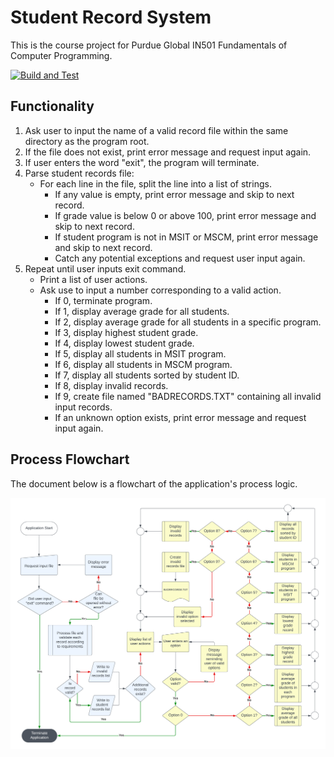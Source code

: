 # Student Record System
This is the course project for Purdue Global IN501 Fundamentals of Computer Programming.

[![Build and Test](https://github.com/crazycabo/student-record-system/actions/workflows/python-app.yml/badge.svg)](https://github.com/crazycabo/student-record-system/actions/workflows/python-app.yml)

## Functionality
1. Ask user to input the name of a valid record file within the same directory as the program root.
2. If the file does not exist, print error message and request input again.
3. If user enters the word "exit", the program will terminate.
4. Parse student records file:
    - For each line in the file, split the line into a list of strings.
      - If any value is empty, print error message and skip to next record.
      - If grade value is below 0 or above 100, print error message and skip to next record.
      - If student program is not in MSIT or MSCM, print error message and skip to next record.
      - Catch any potential exceptions and request user input again.
5. Repeat until user inputs exit command.
    - Print a list of user actions.
    - Ask use to input a number corresponding to a valid action.
      - If 0, terminate program.
      - If 1, display average grade for all students.
      - If 2, display average grade for all students in a specific program.
      - If 3, display highest student grade.
      - If 4, display lowest student grade.
      - If 5, display all students in MSIT program.
      - If 6, display all students in MSCM program.
      - If 7, display all students sorted by student ID.
      - If 8, display invalid records.
      - If 9, create file named "BADRECORDS.TXT" containing all invalid input records.
      - If an unknown option exists, print error message and request input again.

## Process Flowchart
The document below is a flowchart of the application's process logic.

![Flowchart](project_flowchart.png)